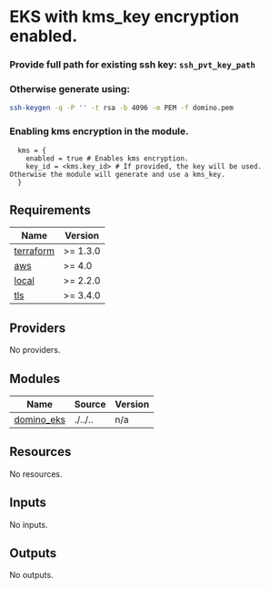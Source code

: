 # EKS with kms_key encryption enabled.

### Provide full path for existing ssh key:  `ssh_pvt_key_path`
### Otherwise generate using:
```bash
ssh-keygen -q -P '' -t rsa -b 4096 -m PEM -f domino.pem
```
### Enabling kms encryption in the module.
```hcl
  kms = {
    enabled = true # Enables kms encryption.
    key_id = <kms.key_id> # If provided, the key will be used. Otherwise the module will generate and use a kms_key.
  }
```

<!-- BEGINNING OF PRE-COMMIT-TERRAFORM DOCS HOOK -->
## Requirements

| Name | Version |
|------|---------|
| <a name="requirement_terraform"></a> [terraform](#requirement\_terraform) | >= 1.3.0 |
| <a name="requirement_aws"></a> [aws](#requirement\_aws) | >= 4.0 |
| <a name="requirement_local"></a> [local](#requirement\_local) | >= 2.2.0 |
| <a name="requirement_tls"></a> [tls](#requirement\_tls) | >= 3.4.0 |

## Providers

No providers.

## Modules

| Name | Source | Version |
|------|--------|---------|
| <a name="module_domino_eks"></a> [domino\_eks](#module\_domino\_eks) | ./../.. | n/a |

## Resources

No resources.

## Inputs

No inputs.

## Outputs

No outputs.
<!-- END OF PRE-COMMIT-TERRAFORM DOCS HOOK -->

